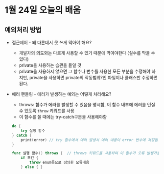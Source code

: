 # 1월 24일 오늘의 배움

## 예외처리 방법
- 접근제어 - 왜 다른데서 못 쓰게 막아야 해요?
    - 개발자의 의도와는 다르게 사용할 수 있기 때문에 막아야한다 (실수를 막을 수 있다)
    - private을 사용하는 습관을 들일 것
    - private을 사용하지 않으면 그 함수나 변수를 사용한 모든 부분을 수정해야 하지만, private을 사용하면 private의 작동범위?인 파일이나 클래스만 수정하면 된다.
- 에러 핸들링 - 에러가 발생하는 예외는 어떻게 처리해요?
    - throws: 함수가 에러를 발생할 수 있음을 명시함, 이 함수 내부에 에러를 던질 수 있도록 `throw` 키워드를 사용
    - 이 함수를 쓸 때에는 try-catch구문을 사용해야함
    
    ```swift
    do {
    	try 실행 함수
    } catch {
    	print(error) // try 함수에서 에러 발생시 에러 내용이 error 변수에 저장됨
    }
    
    func 실행 함수() throws {  // throws 키워드를 사용하여 이 함수가 오류 발생가능을 명시함
    	if 조건 {
    		throw enum등으로 정의한 오류내용
    	} else { }
    ```